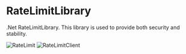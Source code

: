 # RateLimitLibrary
.Net RateLimitLibrary. This library is used to provide both security and stability.


![RateLimit](https://user-images.githubusercontent.com/78691441/197292724-a0cdba7c-abfe-4279-9bb4-ee7ba8016484.png)
![RateLimitClient](https://user-images.githubusercontent.com/78691441/197292728-9fec0c7e-4d5f-4286-81c7-bd30e0b0647a.png)
